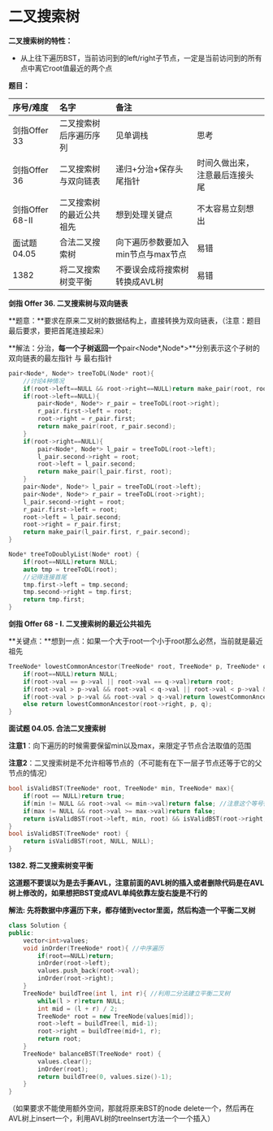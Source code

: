 # 二叉搜索树

**二叉搜索树的特性：**

* 从上往下遍历BST，当前访问到的left/right子节点，一定是当前访问到的所有点中离它root值最近的两个点

**题目：**

| 序号/难度 | 名字 | 备注 |  |
| :--- | :--- | :--- | :--- |
| 剑指Offer 33 | 二叉搜索树后序遍历序列 | 见单调栈 | 思考 |
| 剑指Offer 36 | 二叉搜索树与双向链表 | 递归+分治+保存头尾指针 | 时间久做出来，注意最后连接头尾 |
| 剑指Offer 68-II | 二叉搜索树的最近公共祖先 | 想到处理关键点 | 不太容易立刻想出 |
| 面试题 04.05 | 合法二叉搜索树 | 向下遍历参数要加入min节点与max节点 | 易错 |
| 1382 | 将二叉搜索树变平衡 | 不要误会成将搜索树转换成AVL树 | 易错 |

**剑指 Offer 36. 二叉搜索树与双向链表**

**题意：**要求在原来二叉树的数据结构上，直接转换为双向链表，（注意：题目最后要求，要把首尾连接起来）

**解法：分治，**每一个子树返回一个**pair&lt;Node\*,Node\*&gt;**分别表示这个子树的双向链表的最左指针 与 最右指针

```cpp
pair<Node*, Node*> treeToDL(Node* root){
    //讨论4种情况
    if(root->left==NULL && root->right==NULL)return make_pair(root, root);
    if(root->left==NULL){
        pair<Node*, Node*> r_pair = treeToDL(root->right);
        r_pair.first->left = root;
        root->right = r_pair.first;
        return make_pair(root, r_pair.second);
    }
    if(root->right==NULL){
        pair<Node*, Node*> l_pair = treeToDL(root->left);
        l_pair.second->right = root;
        root->left = l_pair.second;
        return make_pair(l_pair.first, root);
    }
    pair<Node*, Node*> l_pair = treeToDL(root->left);
    pair<Node*, Node*> r_pair = treeToDL(root->right);
    l_pair.second->right = root;
    r_pair.first->left = root;
    root->left = l_pair.second;
    root->right = r_pair.first;
    return make_pair(l_pair.first, r_pair.second);
}

Node* treeToDoublyList(Node* root) {
    if(root==NULL)return NULL;
    auto tmp = treeToDL(root);
    //记得连接首尾
    tmp.first->left = tmp.second;
    tmp.second->right = tmp.first;
    return tmp.first;
}
```

**剑指 Offer 68 - I. 二叉搜索树的最近公共祖先**

**关键点：**想到一点：如果一个大于root一个小于root那么必然，当前就是最近祖先

```cpp
TreeNode* lowestCommonAncestor(TreeNode* root, TreeNode* p, TreeNode* q) {
    if(root==NULL)return NULL;
    if(root->val == p->val || root->val == q->val)return root;
    if(root->val > p->val && root->val < q->val || root->val < p->val && root->val >q->val)return root;
    if(root->val > p->val && root->val > q->val)return lowestCommonAncestor(root->left, p, q);
    else return lowestCommonAncestor(root->right, p, q);
}
```

**面试题 04.05. 合法二叉搜索树**

**注意1**：向下遍历的时候需要保留min以及max，来限定子节点合法取值的范围

**注意2**：二叉搜索树是不允许相等节点的（不可能有在下一层子节点还等于它的父节点的情况）

```cpp
bool isValidBST(TreeNode* root, TreeNode* min, TreeNode* max){
    if(root == NULL)return true;
    if(min != NULL && root->val <= min->val)return false; //注意这个等号很关键，二叉搜索树是不允许相等的
    if(max != NULL && root->val >= max->val)return false;
    return isValidBST(root->left, min, root) && isValidBST(root->right, root, max);
}
bool isValidBST(TreeNode* root) {
    return isValidBST(root, NULL, NULL);
}
```

**1382. 将二叉搜索树变平衡**

**这道题不要误以为是去手撕AVL，注意前面的AVL树的插入或者删除代码是在AVL树上修改的，如果想把BST变成AVL单纯依靠左旋右旋是不行的**

**解法: 先将数据中序遍历下来，都存储到vector里面，然后构造一个平衡二叉树**

```cpp
class Solution {
public:
    vector<int>values;
    void inOrder(TreeNode* root){ //中序遍历
        if(root==NULL)return;
        inOrder(root->left);
        values.push_back(root->val);
        inOrder(root->right);
    }
    TreeNode* buildTree(int l, int r){ //利用二分法建立平衡二叉树
        while(l > r)return NULL;
        int mid = (l + r) / 2;
        TreeNode* root = new TreeNode(values[mid]);
        root->left = buildTree(l, mid-1);
        root->right = buildTree(mid+1, r);
        return root;
    }
    TreeNode* balanceBST(TreeNode* root) {
        values.clear();
        inOrder(root);
        return buildTree(0, values.size()-1);
    }
}
```

（如果要求不能使用额外空间，那就将原来BST的node delete一个，然后再在AVL树上insert一个，利用AVL树的treeInsert方法一个一个插入）

